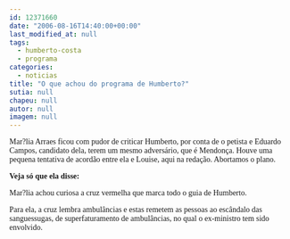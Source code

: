 ```yaml
---
id: 12371660
date: "2006-08-16T14:40:00+00:00"
last_modified_at: null
tags:
  - humberto-costa
  - programa
categories:
  - noticias
title: "O que achou do programa de Humberto?"
sutia: null
chapeu: null
autor: null
imagem: null
---
```

<p><P><FONT face=Verdana>Mar?lia Arraes ficou com pudor de criticar Humberto, por conta de o petista e Eduardo Campos, candidato dela, terem um mesmo adversário, que é Mendonça. Houve uma pequena tentativa de acordão entre ela e Louise, aqui na redação. Abortamos o plano.</FONT></P></p>
<p><P><FONT face=Verdana><STRONG>Veja só que ela disse:</STRONG></FONT></P></p>
<p><P><FONT face=Verdana>Mar?lia achou curiosa a cruz vermelha que marca todo o guia de Humberto. </FONT></P></p>
<p><P><FONT face=Verdana>Para ela, a cruz lembra ambulâncias e estas remetem as pessoas ao escândalo das sanguessugas, de superfaturamento de ambulâncias, no qual o ex-ministro tem sido envolvido.</FONT></P> </p>
